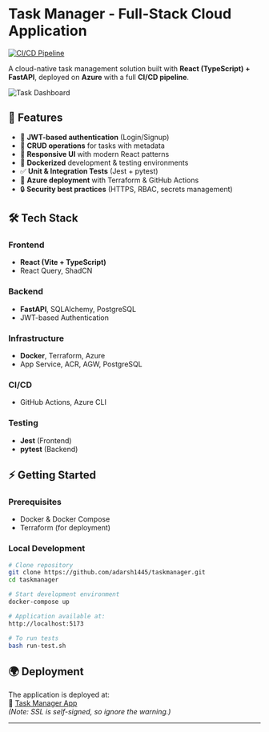 # Task Manager - Full-Stack Cloud Application

[![CI/CD Pipeline](https://github.com/adarsh1445/taskmanager/actions/workflows/testpipeline.yml/badge.svg)](https://github.com/adarsh1445/taskmanager/actions)

A cloud-native task management solution built with **React (TypeScript) + FastAPI**, deployed on **Azure** with a full **CI/CD pipeline**.

![Task Dashboard](/screenshots/dashboard.png)

## 🚀 Features
- 🔐 **JWT-based authentication** (Login/Signup)
- 📝 **CRUD operations** for tasks with metadata
- 📱 **Responsive UI** with modern React patterns
- 🐳 **Dockerized** development & testing environments
- ✅ **Unit & Integration Tests** (Jest + pytest)
- 🚀 **Azure deployment** with Terraform & GitHub Actions
- 🔒 **Security best practices** (HTTPS, RBAC, secrets management)

## 🛠 Tech Stack
### **Frontend**
- **React (Vite + TypeScript)**
- React Query, ShadCN

### **Backend**
- **FastAPI**, SQLAlchemy, PostgreSQL
- JWT-based Authentication

### **Infrastructure**
- **Docker**, Terraform, Azure
- App Service, ACR, AGW, PostgreSQL

### **CI/CD**
- GitHub Actions, Azure CLI

### **Testing**
- **Jest** (Frontend)
- **pytest** (Backend)

## ⚡ Getting Started

### **Prerequisites**
- Docker & Docker Compose
- Terraform (for deployment)

### **Local Development**
```bash
# Clone repository
git clone https://github.com/adarsh1445/taskmanager.git
cd taskmanager

# Start development environment
docker-compose up

# Application available at:
http://localhost:5173

# To run tests
bash run-test.sh
```

## 🌍 Deployment
The application is deployed at:  
🔗 [Task Manager App](https://processitytaskmanagerdemo.info/login)  
_(Note: SSL is self-signed, so ignore the warning.)_

---

